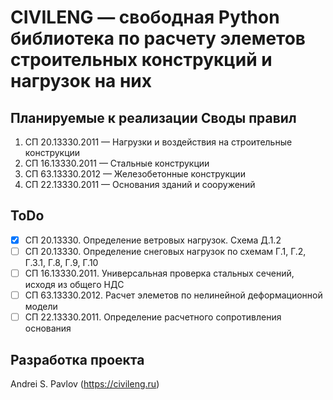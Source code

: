 # CIVILENG — свободная Python библиотека по расчету элеметов строительных конструкций и нагрузок на них


## Планируемые к реализации Своды правил
1. СП 20.13330.2011 — Нагрузки и воздействия на строительные конструкции
2. СП 16.13330.2011 — Стальные конструкции
3. СП 63.13330.2012 — Железобетонные конструкции
4. СП 22.13330.2011 — Основания зданий и сооружений

## ToDo
- [x] СП 20.13330. Определение ветровых нагрузок. Схема Д.1.2
- [ ] СП 20.13330. Определение снеговых нагрузок по схемам Г.1, Г.2, Г.3.1, Г.8, Г.9, Г.10
- [ ] СП 16.13330.2011. Универсальная проверка стальных сечений, исходя из общего НДС
- [ ] СП 63.13330.2012. Расчет элеметов по нелинейной деформационной модели
- [ ] СП 22.13330.2011. Определение расчетного сопротивления основания

## Разработка проекта
Andrei S. Pavlov (https://civileng.ru)
